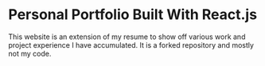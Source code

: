 # Personal Portfolio Built With React.js

This website is an extension of my resume to show off various work and project experience I have accumulated. It is a forked repository and mostly not my code.

